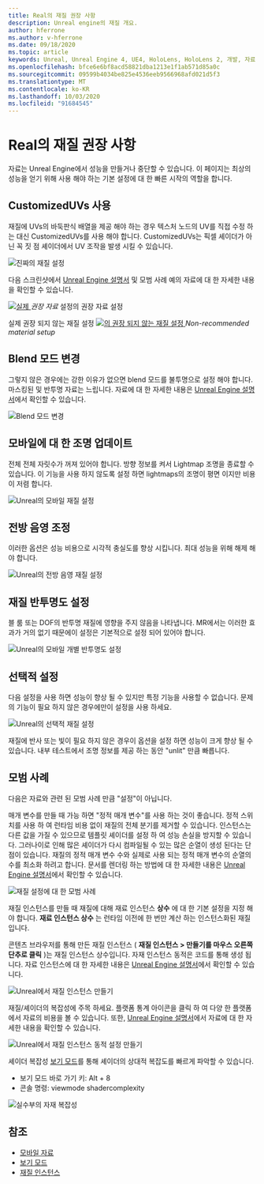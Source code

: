 ```yaml
---
title: Real의 재질 권장 사항
description: Unreal engine의 재질 개요.
author: hferrone
ms.author: v-hferrone
ms.date: 09/18/2020
ms.topic: article
keywords: Unreal, Unreal Engine 4, UE4, HoloLens, HoloLens 2, 개발, 자료, 설명서, 가이드, 기능, holograms, 게임 개발
ms.openlocfilehash: bfce6e6bf8acd58821dba1213e1f1ab571d85a0c
ms.sourcegitcommit: 09599b4034be825e4536eeb9566968afd021d5f3
ms.translationtype: MT
ms.contentlocale: ko-KR
ms.lasthandoff: 10/03/2020
ms.locfileid: "91684545"
---
```

# <a name="material-recommendations-in-unreal"></a>Real의 재질 권장 사항

자료는 Unreal Engine에서 성능을 만들거나 중단할 수 있습니다. 이 페이지는 최상의 성능을 얻기 위해 사용 해야 하는 기본 설정에 대 한 빠른 시작의 역할을 합니다.

## <a name="using-customizeduvs"></a>CustomizedUVs 사용

재질에 UVs의 바둑판식 배열을 제공 해야 하는 경우 텍스처 노드의 UV를 직접 수정 하는 대신 CustomizedUVs를 사용 해야 합니다. CustomizedUVs는 픽셀 셰이더가 아닌 꼭 짓 점 셰이더에서 UV 조작을 발생 시킬 수 있습니다. 

![진짜의 재질 설정](images/unreal-materials-img-01c.png)

다음 스크린샷에서 [Unreal Engine 설명서](https://docs.unrealengine.com/Platforms/Mobile/Materials/index.html) 및 모범 사례 예의 자료에 대 한 자세한 내용을 확인할 수 있습니다.

[ ![ 실제 ](images/unreal-materials-img-01.png) ](images/unreal-materials-img-01.png#lightbox) 
 *권장 자료* 설정의 권장 자료 설정

실제 권장 되지 않는 재질 설정 [ ![ 의 권장 되지 않는 재질 설정 ](images/unreal-materials-img-01b.png) ](images/unreal-materials-img-01b.png#lightbox) 
 *Non-recommended material setup*

## <a name="changing-blend-mode"></a>Blend 모드 변경

그렇지 않은 경우에는 강한 이유가 없으면 blend 모드를 불투명으로 설정 해야 합니다. 마스킹된 및 반투명 자료는 느립니다. 자료에 대 한 자세한 내용은 [Unreal Engine 설명서](https://docs.unrealengine.com/Platforms/Mobile/Materials/index.html)에서 확인할 수 있습니다.

![Blend 모드 변경](images/unreal-materials-img-02.jpg)

## <a name="updating-lighting-for-mobile"></a>모바일에 대 한 조명 업데이트

전체 전체 자릿수가 꺼져 있어야 합니다. 방향 정보를 켜서 Lightmap 조명을 종료할 수 있습니다. 이 기능을 사용 하지 않도록 설정 하면 lightmaps의 조명이 평면 이지만 비용이 저렴 합니다.

![Unreal의 모바일 재질 설정](images/unreal-materials-img-03.jpg)

## <a name="adjusting-forward-shading"></a>전방 음영 조정

이러한 옵션은 성능 비용으로 시각적 충실도를 향상 시킵니다. 최대 성능을 위해 해제 해야 합니다.

![Unreal의 전방 음영 재질 설정](images/unreal-materials-img-04.jpg)

## <a name="setting-material-translucency"></a>재질 반투명도 설정

블 룸 또는 DOF의 반투명 재질에 영향을 주지 않음을 나타냅니다. MR에서는 이러한 효과가 거의 없기 때문에이 설정은 기본적으로 설정 되어 있어야 합니다.

![Unreal의 모바일 개별 반투명도 설정](images/unreal-materials-img-05.jpg)

## <a name="optional-settings"></a>선택적 설정

다음 설정을 사용 하면 성능이 향상 될 수 있지만 특정 기능을 사용할 수 없습니다. 문제의 기능이 필요 하지 않은 경우에만이 설정을 사용 하세요.

![Unreal의 선택적 재질 설정](images/unreal-materials-img-06.jpg)

재질에 반사 또는 빛이 필요 하지 않은 경우이 옵션을 설정 하면 성능이 크게 향상 될 수 있습니다. 내부 테스트에서 조명 정보를 제공 하는 동안 "unlit" 만큼 빠릅니다.

## <a name="best-practices"></a>모범 사례

다음은 자료와 관련 된 모범 사례 만큼 "설정"이 아닙니다.

매개 변수를 만들 때 가능 하면 "정적 매개 변수"를 사용 하는 것이 좋습니다. 정적 스위치를 사용 하 여 런타임 비용 없이 재질의 전체 분기를 제거할 수 있습니다. 인스턴스는 다른 값을 가질 수 있으므로 템플릿 셰이더를 설정 하 여 성능 손실을 방지할 수 있습니다. 그러나이로 인해 많은 셰이더가 다시 컴파일될 수 있는 많은 순열이 생성 된다는 단점이 있습니다. 재질의 정적 매개 변수 수와 실제로 사용 되는 정적 매개 변수의 순열의 수를 최소화 하려고 합니다. 문서를 렌더링 하는 방법에 대 한 자세한 내용은 [Unreal Engine 설명서](https://docs.unrealengine.com/Engine/Rendering/Materials/ExpressionReference/Parameters/index.html#staticswitchparameter)에서 확인할 수 있습니다.

![재질 설정에 대 한 모범 사례](images/unreal-materials-img-07.jpg)

재질 인스턴스를 만들 때 재질에 대해 재료 인스턴스 **상수** 에 대 한 기본 설정을 지정 해야 합니다. **재료 인스턴스 상수** 는 런타임 이전에 한 번만 계산 하는 인스턴스화된 재질입니다.

콘텐츠 브라우저를 통해 만든 재질 인스턴스 ( **재질 인스턴스 > 만들기를 마우스 오른쪽 단추로 클릭** )는 재질 인스턴스 상수입니다. 자재 인스턴스 동적은 코드를 통해 생성 됩니다. 자료 인스턴스에 대 한 자세한 내용은 [Unreal Engine 설명서](https://docs.unrealengine.com/Engine/Rendering/Materials/MaterialInstances/index.html)에서 확인할 수 있습니다.

![Unreal에서 재질 인스턴스 만들기](images/unreal-materials-img-08.png)

재질/셰이더의 복잡성에 주목 하세요. 플랫폼 통계 아이콘을 클릭 하 여 다양 한 플랫폼에서 자료의 비용을 볼 수 있습니다. 또한, [Unreal Engine 설명서](https://docs.unrealengine.com/Platforms/Mobile/Materials/index.html)에서 자료에 대 한 자세한 내용을 확인할 수 있습니다.

![Unreal에서 재질 인스턴스 동적 설정 만들기](images/unreal-materials-img-09.png)

셰이더 복잡성 [보기 모드](https://docs.unrealengine.com/Engine/UI/LevelEditor/Viewports/ViewModes/index.html)를 통해 셰이더의 상대적 복잡도를 빠르게 파악할 수 있습니다.

* 보기 모드 바로 가기 키: Alt + 8
* 콘솔 명령: viewmode shadercomplexity

![실수부의 자재 복잡성](images/unreal-materials-img-10.png)

## <a name="see-also"></a>참조
* [모바일 자료](https://docs.unrealengine.com/Platforms/Mobile/Materials/index.html)
* [보기 모드](https://docs.unrealengine.com/Engine/UI/LevelEditor/Viewports/ViewModes/index.html)
* [재질 인스턴스](https://docs.unrealengine.com/Engine/Rendering/Materials/MaterialInstances/index.html)
